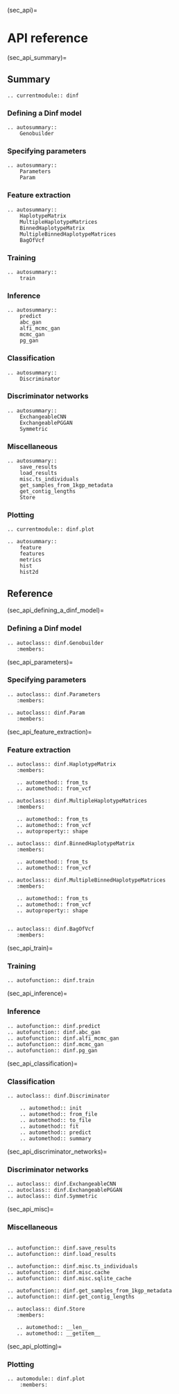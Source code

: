 (sec_api)=
# API reference

(sec_api_summary)=
## Summary

```{eval-rst}
.. currentmodule:: dinf
```

### Defining a Dinf model

```{eval-rst}
.. autosummary::
    Genobuilder
```

### Specifying parameters

```{eval-rst}
.. autosummary::
    Parameters
    Param
```

### Feature extraction

```{eval-rst}
.. autosummary::
    HaplotypeMatrix
    MultipleHaplotypeMatrices
    BinnedHaplotypeMatrix
    MultipleBinnedHaplotypeMatrices
    BagOfVcf
```

### Training

```{eval-rst}
.. autosummary::
    train
```

### Inference

```{eval-rst}
.. autosummary::
    predict
    abc_gan
    alfi_mcmc_gan
    mcmc_gan
    pg_gan
```

### Classification

```{eval-rst}
.. autosummary::
    Discriminator
```

### Discriminator networks

```{eval-rst}
.. autosummary::
    ExchangeableCNN
    ExchangeablePGGAN
    Symmetric
```

### Miscellaneous

```{eval-rst}
.. autosummary::
    save_results
    load_results
    misc.ts_individuals
    get_samples_from_1kgp_metadata
    get_contig_lengths
    Store
```

### Plotting

```{eval-rst}
.. currentmodule:: dinf.plot

.. autosummary::
    feature
    features
    metrics
    hist
    hist2d
```

## Reference

(sec_api_defining_a_dinf_model)=
### Defining a Dinf model

```{eval-rst}
.. autoclass:: dinf.Genobuilder
   :members:
```

(sec_api_parameters)=
### Specifying parameters

```{eval-rst}
.. autoclass:: dinf.Parameters
   :members:

.. autoclass:: dinf.Param
   :members:
```

(sec_api_feature_extraction)=
### Feature extraction

```{eval-rst}
.. autoclass:: dinf.HaplotypeMatrix
   :members:

   .. automethod:: from_ts
   .. automethod:: from_vcf

.. autoclass:: dinf.MultipleHaplotypeMatrices
   :members:

   .. automethod:: from_ts
   .. automethod:: from_vcf
   .. autoproperty:: shape

.. autoclass:: dinf.BinnedHaplotypeMatrix
   :members:

   .. automethod:: from_ts
   .. automethod:: from_vcf

.. autoclass:: dinf.MultipleBinnedHaplotypeMatrices
   :members:

   .. automethod:: from_ts
   .. automethod:: from_vcf
   .. autoproperty:: shape


.. autoclass:: dinf.BagOfVcf
   :members:
```

(sec_api_train)=
### Training

```{eval-rst}
.. autofunction:: dinf.train
```

(sec_api_inference)=
### Inference

```{eval-rst}
.. autofunction:: dinf.predict
.. autofunction:: dinf.abc_gan
.. autofunction:: dinf.alfi_mcmc_gan
.. autofunction:: dinf.mcmc_gan
.. autofunction:: dinf.pg_gan
```

(sec_api_classification)=
### Classification

```{eval-rst}
.. autoclass:: dinf.Discriminator

    .. automethod:: init
    .. automethod:: from_file
    .. automethod:: to_file
    .. automethod:: fit
    .. automethod:: predict
    .. automethod:: summary
```

(sec_api_discriminator_networks)=
### Discriminator networks

```{eval-rst}
.. autoclass:: dinf.ExchangeableCNN
.. autoclass:: dinf.ExchangeablePGGAN
.. autoclass:: dinf.Symmetric
```

(sec_api_misc)=
### Miscellaneous

```{eval-rst}

.. autofunction:: dinf.save_results
.. autofunction:: dinf.load_results

.. autofunction:: dinf.misc.ts_individuals
.. autofunction:: dinf.misc.cache
.. autofunction:: dinf.misc.sqlite_cache

.. autofunction:: dinf.get_samples_from_1kgp_metadata
.. autofunction:: dinf.get_contig_lengths

.. autoclass:: dinf.Store
   :members:

   .. automethod:: __len__
   .. automethod:: __getitem__
```

(sec_api_plotting)=
### Plotting

```{eval-rst}
.. automodule:: dinf.plot
    :members:
```
